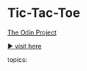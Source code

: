 # Tic-Tac-Toe
[The Odin Project](https://www.theodinproject.com/)

[:arrow_forward: visit here](https://andrij-kolomijec.github.io/Tic-Tac-Toe/)

topics: 